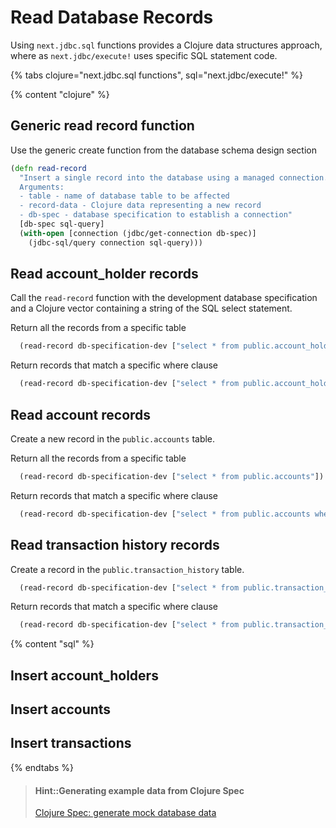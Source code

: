 # Read Database Records
Using `next.jdbc.sql` functions provides a Clojure data structures approach, where as `next.jdbc/execute!` uses specific SQL statement code.


{% tabs clojure="next.jdbc.sql functions", sql="next.jdbc/execute!"  %}

{% content "clojure" %}

## Generic read record function
Use the generic create function from the database schema design section

```clojure
(defn read-record
  "Insert a single record into the database using a managed connection.
  Arguments:
  - table - name of database table to be affected
  - record-data - Clojure data representing a new record
  - db-spec - database specification to establish a connection"
  [db-spec sql-query]
  (with-open [connection (jdbc/get-connection db-spec)]
    (jdbc-sql/query connection sql-query)))
```


## Read account_holder records
Call the `read-record` function with the development database specification and a Clojure vector containing a string of the SQL select statement.

Return all the records from a specific table

```clojure
  (read-record db-specification-dev ["select * from public.account_holders"])
```

Return records that match a specific where clause

```clojure
  (read-record db-specification-dev ["select * from public.account_holders where first_name = ?" "Rachel"])
```

## Read account records
Create a new record in the `public.accounts` table.

Return all the records from a specific table

```clojure
  (read-record db-specification-dev ["select * from public.accounts"])
```

Return records that match a specific where clause

```clojure
  (read-record db-specification-dev ["select * from public.accounts where account_number = ?" "1234567890"])
```

## Read transaction history records
Create a record in the `public.transaction_history` table.

```clojure
  (read-record db-specification-dev ["select * from public.transaction_history"])
```

Return records that match a specific where clause

```clojure
  (read-record db-specification-dev ["select * from public.transaction_history where transaction_date = ?" "2020-09-11"])
```


{% content "sql" %}


## Insert account_holders


## Insert accounts


## Insert transactions



{% endtabs %}


> #### Hint::Generating example data from Clojure Spec
> [Clojure Spec: generate mock database data](clojure-spec-generate-mock-data.md)

